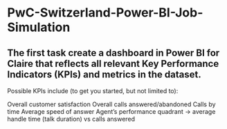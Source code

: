 # PwC-Switzerland-Power-BI-Job-Simulation
## The first task create a dashboard in Power BI for Claire that reflects all relevant Key Performance Indicators (KPIs) and metrics in the dataset.
Possible KPIs include (to get you started, but not limited to):

Overall customer satisfaction
Overall calls answered/abandoned
Calls by time
Average speed of answer
Agent’s performance quadrant -> average handle time (talk duration) vs calls answered
